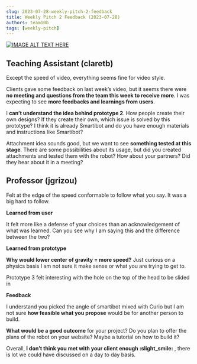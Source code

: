 ```yaml
---
slug: 2023-07-28-weekly-pitch-2-feedback
title: Weekly Pitch 2 Feedback (2023-07-28)
authors: team10b
tags: [weekly-pitch]
---
```


[![IMAGE ALT TEXT HERE](https://img.youtube.com/vi/zYYJXYxaqTI/0.jpg)](https://www.youtube.com/watch?v=zYYJXYxaqTI)


## Teaching Assistant (claretb)

Except the speed of video, everything seems fine for video style.

Clients gave some feedback on last week’s video, but it seems there were **no meeting and questions from the team this week to receive more**. I was expecting to see **more feedbacks and learnings from users**.

I **can’t understand the idea behind prototype 2**. How people create their own designs? If they create their own, which issue is solved by this prototype? I think it is already Smartibot and do you have enough materials and instructions like Smartibot?

Attachment idea sounds good, but we want to see **something tested at this stage**. There are some possibilities about its usage, but did you created attachments and tested them with the robot? How about your partners? Did they hear about it in a meeting?

## Professor (jgrizou)

Felt at the edge of the speed conformable to follow what you say. It was a big hard to follow.

**Learned from user**

It felt more like a defense of your choices than an acknowledgement of what was learned. Can you see why I am saying this and the difference between the two?

**Learned from prototype**

**Why would lower center of gravity = more speed?** Just curious on a physics basis I am not sure it make sense or what you are trying to get to.

Prototype 3 felt interesting with the hole on the top of the head to be slided in

**Feedback**

I understand you picked the angle of smartibot mixed with Curio but I am not sure **how feasible what you propose** would be for another person to build.

**What would be a good outcome** for your project? Do you plan to offer the plans of the robot on your website? Maybe a tutorial on how to build it?

Overall, **I don’t think you met with your client enough :slight_smile:** , there is lot we could have discussed on a day to day basis.
